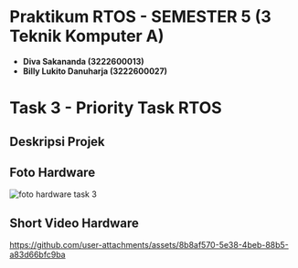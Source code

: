 # Praktikum RTOS - SEMESTER 5 (3 Teknik Komputer A)
 
- **Diva Sakananda (3222600013)**
- **Billy Lukito Danuharja (3222600027)**

# Task 3 - Priority Task RTOS

## Deskripsi Projek

## Foto Hardware
![foto hardware task 3](https://github.com/user-attachments/assets/c8a2dd88-2ce8-482a-b1ff-c46423380af9)

## Short Video Hardware
https://github.com/user-attachments/assets/8b8af570-5e38-4beb-88b5-a83d66bfc9ba
